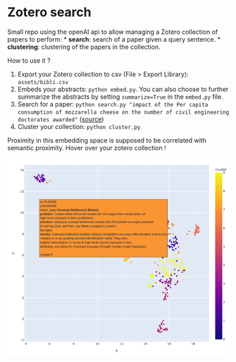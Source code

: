 # Zotero search

Small repo using the openAI api to allow managing a Zotero collection of papers to perform:
    * **search**: search of a paper given a query sentence.
    * **clustering**: clustering of the papers in the collection. 

How to use it ?

1. Export your Zotero collection to csv (File > Export Library): `assets/bibli.csv`
2. Embeds your abstracts: `python embed.py`. You can also choose to further summarize the abstracts by setting `summarize=True` in the `embed.py` file.
3. Search  for a paper: `python search.py "impact of the Per capita consumption of mozzarella cheese on the number of civil engineering doctorates awarded"` ([source](https://www.tylervigen.com/spurious-correlations))
4. Cluster your collection: `python cluster.py` 

Proximity in this embedding space is supposed to be correlated with semantic proximity.
Hover over your zotero collection !

![example of a visualization](assets/visu.png "Clustering of the collection")



